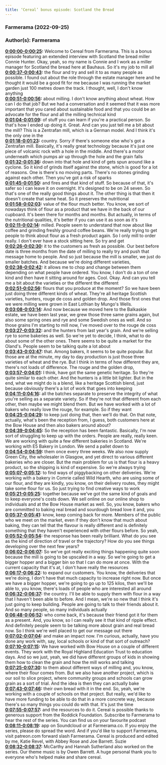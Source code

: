 ```yaml
---
title: ‘Cereal’ bonus episode: Scotland the Bread
---
```


### Farmerama  (2022-09-25)  
### Author(s): Farmerama  

**[0:00:00-0:00:25](https://soundcloud.com/farmerama-radio/cereal-bonus-episode-scotland-the-bread#t=0:00:00):**  Welcome to Cereal from Farmerama. This is a bonus episode featuring an extended interview  with Scotland the bread miller Connie Hunter. Okay, yeah, so my name is Connie and I work  as a miller manager for Scotland the bread here at Bauhaus. So it's my job to mill all  
**[0:00:37-0:00:43](https://soundcloud.com/farmerama-radio/cereal-bonus-episode-scotland-the-bread#t=0:00:37):**  the flour and try and sell it to as many people as possible. I found out about the role through  the estate manager here and he thought it would be a good fit for me because I was running  the market garden just 100 metres down the track. I thought, well, I don't know anything  
**[0:00:51-0:00:56](https://soundcloud.com/farmerama-radio/cereal-bonus-episode-scotland-the-bread#t=0:00:51):**  about milling. I don't know anything about wheat. How can I do that job? But we had a  conversation and it seemed that it was more important that you cared about sustainable  food and that you could be an advocate for the flour and all the milling technical kind  
**[0:01:04-0:01:09](https://soundcloud.com/farmerama-radio/cereal-bonus-episode-scotland-the-bread#t=0:01:04):**  of stuff you can learn if you're a practical person. So that's how I ended up doing it.  Great. And can you just tell me a bit about the mill?  This is a Zentrafan mill, which is a German model. And I think it's the only one in the  
**[0:01:18-0:01:23](https://soundcloud.com/farmerama-radio/cereal-bonus-episode-scotland-the-bread#t=0:01:18):**  country. Sorry if there's someone else who's got a Zentrafan mill. Basically, it's really  great technology because it's just one piece of volcanic rock with a hole in the middle.  And there's a motor underneath which pumps air up through the hole and the grain falls  
**[0:01:32-0:01:36](https://soundcloud.com/farmerama-radio/cereal-bonus-episode-scotland-the-bread#t=0:01:32):**  down into that hole and kind of gets spun around like a cyclone. So it kind of grinds  itself against the stone, which is good for a lot of reasons. One is there's no moving  parts. There's no stones grinding against each other. Then you've got a risk of sparks  
**[0:01:45-0:01:50](https://soundcloud.com/farmerama-radio/cereal-bonus-episode-scotland-the-bread#t=0:01:45):**  and fires and that kind of stuff. So because of that, it's safer so I can leave it on overnight.  It's designed to be on 24 seven. So that's one of the really good things about it. The  other thing is that then it doesn't create that same heat. So it preserves the nutritional  
**[0:01:58-0:02:03](https://soundcloud.com/farmerama-radio/cereal-bonus-episode-scotland-the-bread#t=0:01:58):**  value of the flour much better. You know, we sort of nowadays think of flour as a product  that we have in the back of our cupboard. It's been there for months and months. But  actually, in terms of the nutritional qualities, it's better if you can use it as soon as it's  
**[0:02:11-0:02:14](https://soundcloud.com/farmerama-radio/cereal-bonus-episode-scotland-the-bread#t=0:02:11):**  milled. People seem to understand that now about like coffee and grinding freshly ground  coffee beans. We're really trying to get people to think about flour as a fresh product again.  So I only mill to order really. I don't ever have a stock sitting here. So try and get  
**[0:02:26-0:02:30](https://soundcloud.com/farmerama-radio/cereal-bonus-episode-scotland-the-bread#t=0:02:26):**  it to the customers as fresh as possible. Our best before date is three months from  the date of milling to really try and push that message home to people. And so just because  the mill is smaller, we just do smaller batches. And because we're doing different varieties,  
**[0:02:38-0:02:42](https://soundcloud.com/farmerama-radio/cereal-bonus-episode-scotland-the-bread#t=0:02:38):**  it allows me to chop and change between them depending on what people have ordered. You  know, I don't do a ton of one kind and then have it sitting around for ages.  Cool. Okay. And can you tell me a bit about the varieties or the different the different  
**[0:02:51-0:02:56](https://soundcloud.com/farmerama-radio/cereal-bonus-episode-scotland-the-bread#t=0:02:51):**  flours that you produce at the moment? So we have been just doing three different  kinds of wheat. They're all heritage Scottish varieties, hunters, rouge de coss and golden  drop. And those first ones that we were milling were grown in East Lothian by Mungo's Wells.  
**[0:03:08-0:03:14](https://soundcloud.com/farmerama-radio/cereal-bonus-episode-scotland-the-bread#t=0:03:08):**  And now because we moved here to the Balkaskie estate, we have been last year, we grew those  three same grains again, but also some spring ones and rye and some Swedish ones as well.  And so those grains I'm starting to mill now, I've moved over to the rouge de coss  
**[0:03:27-0:03:32](https://soundcloud.com/farmerama-radio/cereal-bonus-episode-scotland-the-bread#t=0:03:27):**  and the hunters from last year's grain. And we're selling rye to some bakeries as  well. So we're yet to decide, I think, what to do about some of the other ones. There  seems to be quite a market for the Oland's. People seem to be talking quite a lot about  
**[0:03:43-0:03:47](https://soundcloud.com/farmerama-radio/cereal-bonus-episode-scotland-the-bread#t=0:03:43):**  that. Among bakers, it seems to be quite popular. But those are at the minute, my day to day  production is just those three varieties of wheat and the rye. But I think in terms of  how different they are, there's not loads of difference. The rouge and the golden drop,  
**[0:03:57-0:04:01](https://soundcloud.com/farmerama-radio/cereal-bonus-episode-scotland-the-bread#t=0:03:57):**  I think, have got the same genetic heritage. So they're quite similar to each other. And  the hunters is a little bit lighter. But in the end, what we might do is a blend, like  a heritage Scottish blend, just because obviously there's a lot of work that goes into keeping  
**[0:04:11-0:04:16](https://soundcloud.com/farmerama-radio/cereal-bonus-episode-scotland-the-bread#t=0:04:11):**  all the batches separate to preserve the integrity of what you're selling as a separate variety.  So if they're not that different from each other, then maybe we might blend them. But  we have worked with a lot of bakers who really love the rouge, for example. So if they want  
**[0:04:25-0:04:29](https://soundcloud.com/farmerama-radio/cereal-bonus-episode-scotland-the-bread#t=0:04:25):**  to keep just doing that, then we'll do that.  On that note, actually, what's been the reception from, I guess, both customers here at the  Bow House and then also bakers around about?  
**[0:04:39-0:04:45](https://soundcloud.com/farmerama-radio/cereal-bonus-episode-scotland-the-bread#t=0:04:39):**  So the reception has been fantastic. Basically, I'm now sort of struggling to keep up with  the orders. People are really, really keen. We are working with quite a few different  bakeries in Scotland. We're working with E5 Bakery in London. We send a pallet down to  
**[0:04:54-0:04:59](https://soundcloud.com/farmerama-radio/cereal-bonus-episode-scotland-the-bread#t=0:04:54):**  them once every three weeks. We also now supply Green City, the wholesaler in Glasgow, and  yet direct to various different bakeries who are closer. But the main problem for us is  that flour is a heavy product, so the shipping is kind of expensive. So we're always trying  
**[0:05:07-0:05:12](https://soundcloud.com/farmerama-radio/cereal-bonus-episode-scotland-the-bread#t=0:05:07):**  to find ways of piggybacking on other deliveries. We're working with a bakery in Comrie called  Wild Hearth, who are using some of our flour, and they are kindly, you know, on their delivery  routes, they might take some flour for us. So just trying to find creative ways to work  
**[0:05:21-0:05:25](https://soundcloud.com/farmerama-radio/cereal-bonus-episode-scotland-the-bread#t=0:05:21):**  together because we've got the same kind of goals and to keep everyone's costs down.  We sell online on our online shop to individuals and at the Bow House market as well. So, you  know, bakers who are committed to baking real bread and sourdough bread love it and, you  
**[0:05:37-0:05:41](https://soundcloud.com/farmerama-radio/cereal-bonus-episode-scotland-the-bread#t=0:05:37):**  know, keep coming back for more. Members of the public who we meet on the market, even  if they don't know that much about baking, they can tell that the flavour is really different  and is definitely something that they haven't experienced with other flours before. So yeah,  
**[0:05:52-0:05:54](https://soundcloud.com/farmerama-radio/cereal-bonus-episode-scotland-the-bread#t=0:05:52):**  the response has been really brilliant.  What do you see as the kind of direction of travel or the trajectory? How do you see things  developing over the next few years?  
**[0:06:02-0:06:07](https://soundcloud.com/farmerama-radio/cereal-bonus-episode-scotland-the-bread#t=0:06:02):**  So we've got really exciting things happening quite soon because the mill is going to be  upscaled in a way. So we're going to get a bigger hopper and a bigger bin so that I  can do more at once. With the current capacity that it's at, I don't have really the resources  
**[0:06:17-0:06:22](https://soundcloud.com/farmerama-radio/cereal-bonus-episode-scotland-the-bread#t=0:06:17):**  to expand our customers. You know, the deliveries that we're doing, I don't have that much capacity  to increase right now. But once we have a bigger hopper, we're going to go up to 125  kilos, then we'll be able to, you know, there's loads of people who are interested all around  
**[0:06:32-0:06:37](https://soundcloud.com/farmerama-radio/cereal-bonus-episode-scotland-the-bread#t=0:06:32):**  the country. I'll be able to supply them with flour in a way that I haven't been able to  before. And I mean, we're so new that I think it's just going to keep building. People are  going to talk to their friends about it. And so many people, so many individuals actually  
**[0:06:48-0:06:52](https://soundcloud.com/farmerama-radio/cereal-bonus-episode-scotland-the-bread#t=0:06:48):**  who come back, it's because their friend got it for them as a present. And, you know, so  I can really see it that kind of ripple effect. And definitely people seem to be talking more  about grain and real bread now. So I think we're well placed to get our message out there  
**[0:07:02-0:07:04](https://soundcloud.com/farmerama-radio/cereal-bonus-episode-scotland-the-bread#t=0:07:02):**  and make an impact now.  I'm curious, actually, have you done any work with, say, local schools or kind of that sort  of outreach?  
**[0:07:10-0:07:15](https://soundcloud.com/farmerama-radio/cereal-bonus-episode-scotland-the-bread#t=0:07:10):**  We have worked with Bow House on a couple of different events. They work with the Royal  Highland Education Trust to education days. And so we just, yeah, we did have different  groups of kids in showing them how to clean the grain and how the mill works and talking  
**[0:07:25-0:07:30](https://soundcloud.com/farmerama-radio/cereal-bonus-episode-scotland-the-bread#t=0:07:25):**  to them about different ways of milling and, you know, where their flour comes from. But  we also have another project, which is our soil to slice project, where community groups  and schools can grow grain as a sort of trial. And the idea is then they can actually bake  
**[0:07:43-0:07:46](https://soundcloud.com/farmerama-radio/cereal-bonus-episode-scotland-the-bread#t=0:07:43):**  their own bread with it in the end. So, yeah, we're working with a couple of schools on  that project. But really, we'd like to have more funding to be able to do that in a more  concrete way, because there's so many things you could do with that. It's just the time  
**[0:07:55-0:07:57](https://soundcloud.com/farmerama-radio/cereal-bonus-episode-scotland-the-bread#t=0:07:55):**  and the resources to do it.  Cereal is possible thanks to generous support from the Roddick Foundation. Subscribe to  Farmerama to hear the rest of the series. You can find us on your favourite podcast  
**[0:08:11-0:08:19](https://soundcloud.com/farmerama-radio/cereal-bonus-episode-scotland-the-bread#t=0:08:11):**  app on Soundcloud or at Farmerama.co. If you enjoy the series, please do spread the word.  And if you'd like to support Farmerama, visit patreon.com forward slash Farmerama.  Cereal is produced and edited by me, Katie Revel, with Abbey Rose and Joe Barrett. Suzie  
**[0:08:32-0:08:37](https://soundcloud.com/farmerama-radio/cereal-bonus-episode-scotland-the-bread#t=0:08:32):**  McCarthy and Hannah Sutherland also worked on the series. Our theme music is by Owen  Barrett. A huge personal thank you to everyone who's helped make and share cereal.  